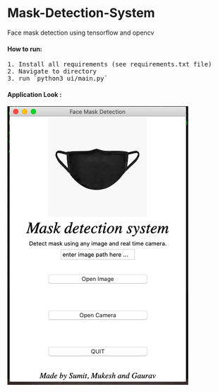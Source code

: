 # Mask-Detection-System
Face mask  detection using tensorflow and opencv

#### How to run:
<pre>1. Install all requirements (see requirements.txt file)
2. Navigate to directory
3. run `python3 ui/main.py`</pre>

#### Application Look :
![Screenshot](https://github.com/sumit-kushwah/Mask-detection/blob/master/screenshot.png)